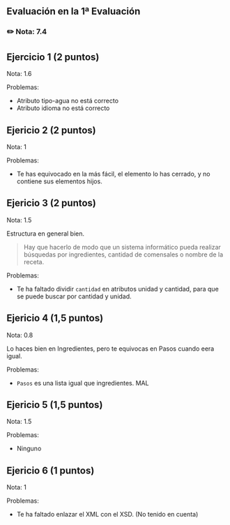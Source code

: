## Evaluación en la 1ª Evaluación

### ✏️ Nota: 7.4

## Ejercicio 1 (2 puntos)

Nota: 1.6

Problemas:
- Atributo tipo-agua no está correcto
- Atributo idioma no está correcto


## Ejericio 2 (2 puntos)

Nota: 1

Problemas:
- Te has equivocado en la más fácil, el elemento <Aplcacion> lo has cerrado, y no contiene sus elementos hijos.




## Ejericio 3 (2 puntos)

Nota: 1.5

Estructura en general bien.

> Hay que hacerlo de modo que un sistema informático pueda realizar búsquedas por ingredientes, cantidad de comensales o nombre de la receta.

Problemas:
- Te ha faltado dividir `cantidad` en atributos unidad y cantidad, para que se puede buscar por cantidad y unidad.



## Ejericio 4 (1,5 puntos)

Nota: 0.8

Lo haces bien en Ingredientes, pero te equivocas en Pasos cuando eera igual.

Problemas:
- `Pasos` es una lista igual que ingredientes. MAL
  


## Ejericio 5 (1,5 puntos)

Nota: 1.5

Problemas:
- Ninguno


## Ejericio 6 (1 puntos)

Nota: 1

Problemas:
- Te ha faltado enlazar el XML con el XSD. (No tenido en cuenta)



